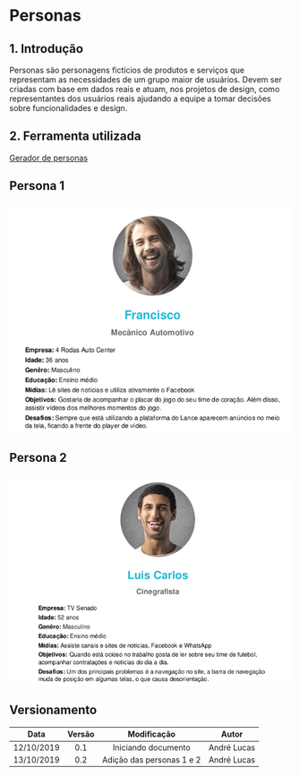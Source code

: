 # Personas

## 1. Introdução

Personas são personagens fictícios de produtos e serviços que representam as necessidades de um grupo maior de usuários. Devem ser criadas com base em dados reais e atuam, nos projetos de design, como representantes dos usuários reais ajudando a equipe a tomar decisões sobre funcionalidades e design.

## 2. Ferramenta utilizada

 [Gerador de personas](https://geradordepersonas.com.br/)

## Persona 1 

![Persona1](../img/persona.png)

## Persona 2       

![Persona2](../img/persona_2.png)

## Versionamento

| Data | Versão | Modificação | Autor |
|  :------: | :------: | :------: | :------: |
| 12/10/2019 | 0.1 | Iniciando documento | André Lucas |
| 13/10/2019 | 0.2 | Adição das personas 1 e 2 | André Lucas |